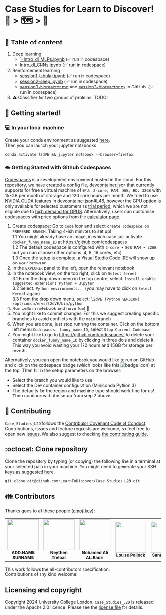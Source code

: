 # Case Studies for Learn to Discover! :brain: > :world_map: > :robot: 

## :bookmark_tabs: Table of content
1. Deep learning
	* [1-Intro_dl_MLPs.ipynb](deep_learning_mab/Improved_notebooks/1-Intro_dl_MLPs.ipynb) (✅  run in codespace)
	* [Intro_dl_CNNs.ipynb](deep_learning_mab/MAB_New_Edits/Intro_dl_CNNs.ipynb) (✅ run in codespace)
2. Reinforcement learning
	* [session1-tabular.ipynb](reinforcement_learning_Neythen/updated-notebooks/session1-tabular.ipynb) (✅  run in codespace)
	* [session2-deep.ipynb](reinforcement_learning_Neythen/updated-notebooks/session2-deep.ipynb) (✅  run in codespace)
	* [session3-bioreactor.md](reinforcement_learning_Neythen/updated-notebooks/session3-bioreactor.md) and [session3-bioreactor.py](reinforcement_learning_Neythen/updated-notebooks/session3-bioreactor.py) in GitHub. (✅ run in codespace)
3. :warning: Classifier for two groups of proteins. TODO!

## :star2: Getting started!

### :computer: In your local machine 
Create your conda environment as suggested [here](dependencies/README.md).   
Then you can launch your jupyter notebooks.
``` 
conda activate l2dVE && jupyter notebook --browser=firefox
```

### :cloud: Getting Started with Github Codespaces
[Codespaces](https://docs.github.com/en/codespaces/overview) is a development environment hosted in the cloud. 
For this repository, we have created a config file, [devcontainer.json](.devcontainer/devcontainer.json) that currently supports for free a virtual machine of `GPU: 2-core, RAM: 8GB, HD: 32GB` with 15-GB per month of storage and 120 core hours per month. 
We tried to use [NVIDIA CUDA features](https://github.com/devcontainers/features/pkgs/container/features%2Fnvidia-cuda)  in [devcontainer.json#L46](https://github.com/LearnToDiscover/Case_Studies_L2D/blob/36-minor-changes-for-v030/.devcontainer/devcontainer.json#L46), however the GPU option is only available for selected customers as [trial period](https://docs.github.com/en/enterprise-cloud@latest/codespaces/developing-in-a-codespace/getting-started-with-github-codespaces-for-machine-learning), which we are not eligible due to [high demand for GPUS](https://github.com/LearnToDiscover/Case_Studies_L2D/issues/34#issuecomment-2127520930). 
Alternatively, users can customise codespaces with price options from the [calculator page](https://github.com/pricing/calculator).

1. Create codespace: Go to `Code` icon and select `create codespace on PREFERED BRANCH`. Taking 4-ish minutes to set up!  
	1.1 You might already have an image, in which case just activate `docker_funny_name_ID` at https://github.com/codespaces    
	1.2 The default codespace is configured with `2-core • 8GB RAM • 32GB` but you can choose other options (4, 8, 16 cores, etc)  
	1.3 Once the setup is complete, a Visual Studio Code IDE will show up on your browser     
2. In the `EXPLORER` panel to the left, open the relevant notebook     
3. In the notebook view, on the top right, click on `Select Kernel`  
	3.1 From the drop down menu in the top centre, select: `Install enable suggested extensions Python + Jupyter`    
	3.2 Select: `Python environments...` (you may have to click on `Select Kernel` again)    
	3.3 From the drop down menu, select: `l2dVE (Python VERSION) /opt/conda/envs/l2dVE/bin/python`    
4. Run cells in notebook and have fun! 🚀  
5. You might like to commit changes. For this we suggest creating specific branches to avoid conflicts with the `main` branch   
6. When you are done, just stop running the container. Click on the bottom left menu `Codespaces: funny_name_ID`, select `Stop Current Codebase`  
7. You might like to go to https://github.com/codespaces/ to delete your container `docker_funny_name_ID` by clicking in three dots and delete it. This way you avoid wasting your 120 hours and 15GB for storage per month.

Alternatively, you can open the notebook you would like to run on GitHub and click on the codespace badge (which looks like this ![badge icon](https://github.com/codespaces/badge.svg)) at the top. Then fill in the setup parameters on the browser:
- Select the branch you would like to use 
- Select the Dev container configuration (Miniconda Python 3)
- The defaults for the region and machine type should work fine for us!
Then continue with the setup from step 2 above.

## 🤝 Contributing
`Case_Studies_L2D` follows the [Contributor Covenant Code of Conduct](CODE_OF_CONDUCT.md).
Contributions, issues and feature requests are welcome, so feel free to open new [issues](https://github.com/LearnToDiscover/Case_Studies_L2D/issues/new/choose).
We also suggest to checking [the contributing guide](CONTRIBUTING.md).

## :octocat: Clone repository
Clone the repository by typing (or copying) the following line in a terminal at your selected path in your machine.
You might need to generate your SSH keys as suggested [here](https://docs.github.com/en/github/authenticating-to-github/generating-a-new-ssh-key-and-adding-it-to-the-ssh-agent). 
```
git clone git@github.com:LearnToDiscover/Case_Studies_L2D.git
```

## :family: Contributors
Thanks goes to all these people ([emoji key](https://allcontributors.org/docs/en/emoji-key)):  
<!-- ALL-CONTRIBUTORS-LIST:START - Do not remove or modify this section -->
<!-- prettier-ignore-start -->
<!-- markdownlint-disable -->
<table>
  <tr>
	<!-- CONTRIBUTOR -->
	<td align="center">
		<!-- ADD GITHUB USERNAME AND HASH FOR GITHUB PHOTO -->
		<a href="https://github.com/???"><img src="https://avatars1.githubusercontent.com/u/23114020?v=4?s=100" width="100px;" alt=""/>
		<br />
			<sub> <b>ADD NAME SURNAME</b> </sub>        
		</a>
		<br />
			<!-- ADD GITHUB REPOSITORY AND PROJECT, TITLE AND EMOJIS -->
			<a href="https://github.com/$PROJECTNAME/$REPOSITORY_NAME/commits?author=" title="Research">  </a>
	</td>
	<!-- CONTRIBUTOR -->
	<td align="center">
		<!-- ADD GITHUB USERNAME AND HASH FOR GITHUB PHOTO -->
		<a href="https://github.com/zcqsntr"><img src="https://avatars1.githubusercontent.com/u/33317183?v=4?s=100" width="100px;" alt=""/>
		<br />
			<sub> <b>Neythen Treloar</b> </sub>        
		</a>
		<br />
			<!-- ADD GITHUB REPOSITORY AND PROJECT, TITLE AND EMOJIS -->
			<a href="https://github.com/LearnToDiscover/Case_Studies_L2D/commits?author=zcqsntr" title="Code"> </a> 
			<a href="ttps://github.com/LearnToDiscover/Case_Studies_L2D/commits?author=zcqsntr" title="Research and Documentation"> </a>
	</td>
	<!-- CONTRIBUTOR -->
	<td align="center">
		<!-- ADD GITHUB USERNAME AND HASH FOR GITHUB PHOTO -->
		<a href="https://github.com/maalbadri"><img src="https://avatars1.githubusercontent.com/u/43252757?v=4?s=100" width="100px;" alt=""/>
		<br />
			<sub> <b>Mohamed Ali Al-Badri</b> </sub>        
		</a>
		<br />
			<!-- ADD GITHUB REPOSITORY AND PROJECT, TITLE AND EMOJIS -->
			<a href="https://github.com/LearnToDiscover/Case_Studies_L2D/commits?author=maalbadri" title="Code"> </a> 
			<a href="ttps://github.com/LearnToDiscover/Case_Studies_L2D/commits?author=maalbadri" title="Research and Documentation"> </a>
	</td>
        <!-- CONTRIBUTOR -->
	<td align="center">
		<!-- ADD GITHUB USERNAME AND HASH FOR GITHUB PHOTO -->
		<a href="https://github.com/Lgpoll"><img src="https://avatars1.githubusercontent.com/u/122795890?v=4?s=100" width="100px;" alt=""/>
		<br />
			<sub> <b>Louise Pollock</b> </sub>        
		</a>
		<br />
			<!-- ADD GITHUB REPOSITORY AND PROJECT, TITLE AND EMOJIS -->
			<a href="https://github.com/LearnToDiscover/Case_Studies_L2D/commits?author=Lgpoll" title="Code"> </a> 
			<a href="ttps://github.com/LearnToDiscover/Case_Studies_L2D/commits?author=Lgpoll" title="Research and Documentation"> </a>
	</td>
	<!-- CONTRIBUTOR -->
	<td align="center">
		<a href="https://github.com/sanazjb"><img src="https://avatars1.githubusercontent.com/u/31011905?v=4?s=100" width="100px;" alt=""/>
			<br />
			<sub><b>Sanaz Jabbari</b></sub>          
			<br />
		</a>
			<a href="https://github.com/LearnToDiscover/Case_Studies_L2D/commits?author=sanazjb" title="Code"> </a> 
			<a href="ttps://github.com/LearnToDiscover/Case_Studies_L2D/commits?author=sanazjb" title="Research and Documentation"> </a>
	</td>
        <!-- CONTRIBUTOR -->
	<td align="center">
		<a href="https://github.com/edlowther"><img src="https://avatars1.githubusercontent.com/u/7374954?v=4?s=100" width="100px;" alt=""/>
		<br />
			<sub> <b>Ed Lowther</b> </sub>        
		</a>
		<br />
			<a href="https://github.com/LearnToDiscover/Case_Studies_L2D/commits?author=edlowther" title="Code"> </a> 
			<a href="https://github.com/LearnToDiscover/Case_Studies_L2D/commits?author=edlowther" title="Research and Documentation"> </a>
	</td>
	<!-- CONTRIBUTOR -->
	<td align="center">
		<a href="https://github.com/sfmig"><img src="https://avatars1.githubusercontent.com/u/33267254?v=4?s=100" width="100px;" alt=""/>
		<br />
			<sub> <b>Sofia Miñano</b> </sub>        
		</a>
		<br />
			<a href="https://github.com/LearnToDiscover/Case_Studies_L2D/commits?author=sfmig" title="Code"> </a> 
			<a href="https://github.com/LearnToDiscover/Case_Studies_L2D/commits?author=sfmig" title="Research and Documentation"> </a>
	</td>
	<!-- CONTRIBUTOR -->
	<td align="center">
		<a href="https://github.com/mxochicale"><img src="https://avatars1.githubusercontent.com/u/11370681?v=4?s=100" width="100px;" alt=""/>
			<br />
			<sub><b>Miguel Xochicale</b></sub>          
			<br />
		</a>
			<a href="https://github.com/LearnToDiscover/Case_Studies_L2D/commits?author=mxochicale" title="Code"> </a> 
			<a href="ttps://github.com/LearnToDiscover/Case_Studies_L2D/commits?author=mxochicale" title="Research and Documentation"> </a>
	</td>
	<!-- CONTRIBUTOR -->
	<td align="center">
		<a href="https://github.com/dpshelio"><img src="https://avatars1.githubusercontent.com/u/963242?v=4?s=100" width="100px;" alt=""/>
			<br />
			<sub><b>David Pérez-Suárez</b></sub>          
			<br />
		</a>
			<a href="https://github.com/LearnToDiscover/Case_Studies_L2D/commits?author=dpshelio" title="Code"> </a> 
			<a href="ttps://github.com/LearnToDiscover/Case_Studies_L2D/commits?author=dpshelio" title="Research and Documentation">  </a>
	</td>
	<!-- CONTRIBUTOR -->
	<td align="center">
		<!-- ADD GITHUB USERNAME AND HASH FOR GITHUB PHOTO -->
		<a href="https://github.com/DrAdamLee"><img src="https://avatars1.githubusercontent.com/u/93711955?v=4?s=100" width="100px;" alt=""/>
		<br />
			<sub> <b>Adam Lee</b> </sub>        
		</a>
		<br />
			<!-- ADD GITHUB REPOSITORY AND PROJECT, TITLE AND EMOJIS -->
			<a href="https://github.com/LearnToDiscover/Case_Studies_L2D/commits?author=DrAdamLee" title="Research">  </a>
	</td>
	<!-- CONTRIBUTOR -->
	<td align="center">
		<!-- ADD GITHUB USERNAME AND HASH FOR GITHUB PHOTO -->
		<a href="https://github.com/sabaferdous12"><img src="https://avatars1.githubusercontent.com/u/7863996?v=4?s=100" width="100px;" alt=""/>
		<br />
			<sub> <b>Saba Ferdous</b> </sub>        
		</a>
		<br />
			<!-- ADD GITHUB REPOSITORY AND PROJECT, TITLE AND EMOJIS -->
			<a href="https://github.com/LearnToDiscover/Case_Studies_L2D/commits?author=" title="Research">  </a>
	</td>
  </tr>
</table>
<!-- markdownlint-restore -->
<!-- prettier-ignore-end -->

<!-- ALL-CONTRIBUTORS-LIST:END -->

This work follows the [all-contributors](https://github.com/all-contributors/all-contributors) specification.  
Contributions of any kind welcome!

## Licensing and copyright
Copyright 2024 University College London.
`Case_Studies_L2D` is released under the Apache 2.0 licence.
Please see the [license file](LICENSE.md) for details.
